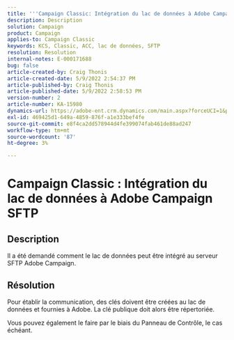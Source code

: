 ```yaml
---
title: '''Campaign Classic: Intégration du lac de données à Adobe Campaign SFTP"'
description: Description
solution: Campaign
product: Campaign
applies-to: Campaign Classic
keywords: KCS, Classic, ACC, lac de données, SFTP
resolution: Resolution
internal-notes: E-000171688
bug: false
article-created-by: Craig Thonis
article-created-date: 5/9/2022 2:54:37 PM
article-published-by: Craig Thonis
article-published-date: 5/9/2022 2:58:53 PM
version-number: 2
article-number: KA-15980
dynamics-url: https://adobe-ent.crm.dynamics.com/main.aspx?forceUCI=1&pagetype=entityrecord&etn=knowledgearticle&id=537447ec-a7cf-ec11-a7b5-00224809c196
exl-id: 469425d1-649a-4859-876f-a1e333bef4fe
source-git-commit: e8f4ca2dd578944d4fe399074fab461de88ad247
workflow-type: tm+mt
source-wordcount: '87'
ht-degree: 3%

---
```


# Campaign Classic : Intégration du lac de données à Adobe Campaign SFTP

## Description


Il a été demandé comment le lac de données peut être intégré au serveur SFTP Adobe Campaign.


## Résolution


Pour établir la communication, des clés doivent être créées au lac de données et fournies à Adobe. La clé publique doit alors être répertoriée.



Vous pouvez également le faire par le biais du Panneau de Contrôle, le cas échéant.
